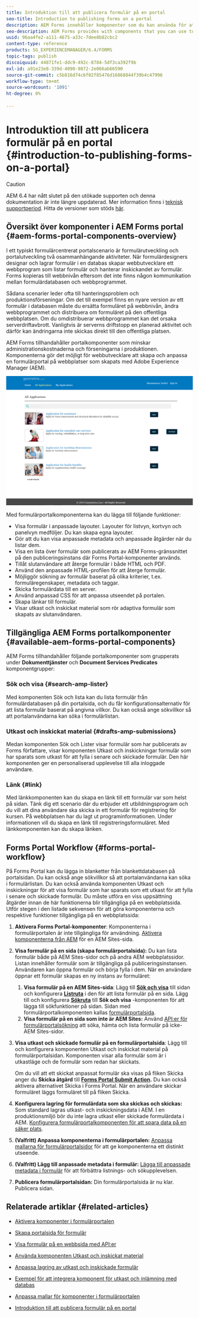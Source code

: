 ```yaml
---
title: Introduktion till att publicera formulär på en portal
seo-title: Introduction to publishing forms on a portal
description: AEM Forms innehåller komponenter som du kan använda för att skapa din formulärportal. I den här artikeln beskrivs de tillgängliga komponenterna i formulärportalen.
seo-description: AEM Forms provides with components that you can use to build your forms portal. This articles introduces you to the available forms portal components.
uuid: 96aa4fe2-a111-4675-a33c-7dee8b82cbc2
content-type: reference
products: SG_EXPERIENCEMANAGER/6.4/FORMS
topic-tags: publish
discoiquuid: 44871fe1-ddc9-492c-8784-5df3ca392f9b
exl-id: a91e23e8-339d-4090-9872-2e066ab66590
source-git-commit: c5b816d74c6f02f85476d16868844f39b4c47996
workflow-type: tm+mt
source-wordcount: '1091'
ht-degree: 0%

---
```


# Introduktion till att publicera formulär på en portal {#introduction-to-publishing-forms-on-a-portal}

>[!CAUTION]
>
>AEM 6.4 har nått slutet på den utökade supporten och denna dokumentation är inte längre uppdaterad. Mer information finns i [teknisk supportperiod](https://helpx.adobe.com/support/programs/eol-matrix.html). Hitta de versioner som stöds [här](https://experienceleague.adobe.com/docs/).

## Översikt över komponenter i AEM Forms portal {#aem-forms-portal-components-overview}

I ett typiskt formulärcentrerat portalscenario är formulärutveckling och portalutveckling två osammanhängande aktiviteter. När formulärdesigners designar och lagrar formulär i en databas skapar webbutvecklare ett webbprogram som listar formulär och hanterar inskickandet av formulär. Forms kopieras till webbnivån eftersom det inte finns någon kommunikation mellan formulärdatabasen och webbprogrammet.

Sådana scenarier leder ofta till hanteringsproblem och produktionsförseningar. Om det till exempel finns en nyare version av ett formulär i databasen måste du ersätta formuläret på webbnivån, ändra webbprogrammet och distribuera om formuläret på den offentliga webbplatsen. Om du omdistribuerar webbprogrammet kan det orsaka serverdriftavbrott. Vanligtvis är serverns driftstopp en planerad aktivitet och därför kan ändringarna inte skickas direkt till den offentliga platsen.

AEM Forms tillhandahåller portalkomponenter som minskar administrationskostnaderna och förseningarna i produktionen. Komponenterna gör det möjligt för webbutvecklare att skapa och anpassa en formulärportal på webbplatser som skapats med Adobe Experience Manager (AEM).

![AEM Forms portal](assets/aem-forms-portal.png)

Med formulärportalkomponenterna kan du lägga till följande funktioner:

* Visa formulär i anpassade layouter. Layouter för listvyn, kortvyn och panelvyn medföljer. Du kan skapa egna layouter.
* Gör att du kan visa anpassade metadata och anpassade åtgärder när du listar dem.
* Visa en lista över formulär som publicerats av AEM Forms-gränssnittet på den publiceringsinstans där Forms Portal-komponenter används.
* Tillåt slutanvändare att återge formulär i både HTML och PDF.
* Använd den anpassade HTML-profilen för att återge formulär.
* Möjliggör sökning av formulär baserat på olika kriterier, t.ex. formuläregenskaper, metadata och taggar.
* Skicka formulärdata till en server.
* Använd anpassad CSS för att anpassa utseendet på portalen.
* Skapa länkar till formulär.
* Visar utkast och inskickat material som rör adaptiva formulär som skapats av slutanvändaren.

## Tillgängliga AEM Forms portalkomponenter {#available-aem-forms-portal-components}

AEM Forms tillhandahåller följande portalkomponenter som grupperats under **Dokumenttjänster** och **Document Services Predicates** komponentgrupper:

### Sök och visa {#search-amp-lister}

Med komponenten Sök och lista kan du lista formulär från formulärdatabasen på din portalsida, och du får konfigurationsalternativ för att lista formulär baserat på angivna villkor. Du kan också ange sökvillkor så att portalanvändarna kan söka i formulärlistan.

### Utkast och inskickat material {#drafts-amp-submissions}

Medan komponenten Sök och Lister visar formulär som har publicerats av Forms författare, visar komponenten Utkast och inskickningar formulär som har sparats som utkast för att fylla i senare och skickade formulär. Den här komponenten ger en personaliserad upplevelse till alla inloggade användare.

### Länk {#link}

Med länkkomponenten kan du skapa en länk till ett formulär var som helst på sidan. Tänk dig ett scenario där du erbjuder ett utbildningsprogram och du vill att dina användare ska skicka in ett formulär för registrering för kursen. På webbplatsen har du lagt ut programinformationen. Under informationen vill du skapa en länk till registreringsformuläret. Med länkkomponenten kan du skapa länken.

## Forms Portal Workflow {#forms-portal-workflow}

På Forms Portal kan du lägga in blanketter från blankettdatabasen på portalsidan. Du kan också ange sökvillkor så att portalanvändarna kan söka i formulärlistan. Du kan också använda komponenten Utkast och inskickningar för att visa formulär som har sparats som ett utkast för att fylla i senare och skickade formulär. Du måste utföra en viss uppsättning åtgärder innan de här funktionerna blir tillgängliga på en webbplatssida. Utför stegen i den listade sekvensen för att göra komponenterna och respektive funktioner tillgängliga på en webbplatssida:

1. **Aktivera Forms Portal-komponenter**: Komponenterna i formulärportalen är inte tillgängliga för användning. [Aktivera komponenterna från AEM](/help/forms/using/enabling-forms-portal-components.md) för en AEM Sites-sida.
1. **Visa formulär på en sida (skapa formulärportalsida):** Du kan lista formulär både på AEM Sites-sidor och på andra AEM webbplatssidor. Listan innehåller formulär som är tillgängliga på publiceringsinstansen. Användaren kan öppna formulär och börja fylla i dem. När en användare öppnar ett formulär skapas en ny instans av formuläret:

   1. **Visa formulär på en AEM Sites-sida**: Lägg till **[Sök och visa](/help/forms/using/creating-form-portal-page.md)** till sidan och konfigurera **[Listruta](/help/forms/using/creating-form-portal-page.md#p-list-pane-p)** i den för att lista formulär på en sida. Lägg till och konfigurera **[Sökruta](/help/forms/using/creating-form-portal-page.md#search-pane)** till **Sök och visa** -komponenten för att lägga till sökfunktioner på sidan. Sidan med formulärportalkomponenten kallas [formulärportalsida](/help/forms/using/creating-form-portal-page.md).
   1. **Visa formulär på en sida som inte är AEM Sites:** Använd [API:er för formulärportalsökning](/help/forms/using/listing-forms-webpage-using-apis.md) att söka, hämta och lista formulär på icke-AEM Sites-sidor.

1. **Visa utkast och skickade formulär på en formulärportalsida**: Lägg till och konfigurera komponenten Utkast och inskickat material på formulärportalsidan. Komponenten visar alla formulär som är i utkastläge och de formulär som redan har skickats.

   Om du vill att ett skickat anpassat formulär ska visas på fliken Skicka anger du **Skicka åtgärd** till **[Forms Portal Submit Action](https://helpx.adobe.com/in/experience-manager/6-4/forms/using/configuring-submit-actions.html).** Du kan också aktivera alternativet Skicka i Forms Portal. När en användare skickar formuläret läggs formuläret till på fliken Skicka.

1. **Konfigurera lagring för formulärdata som ska skickas och skickas:** Som standard lagras utkast- och inskickningsdata i AEM. I en produktionsmiljö bör du inte lagra utkast eller skickade formulärdata i AEM. [Konfigurera formulärportalkomponenten för att spara data på en säker plats](/help/forms/using/draft-submission-component.md#customizing-the-storage).
1. **(Valfritt) Anpassa komponenterna i formulärportalen:**  [Anpassa mallarna för formulärportalsidor](/help/forms/using/customizing-templates-forms-portal-components.md) för att ge komponenterna ett distinkt utseende.
1. **(Valfritt) Lägg till anpassade metadata i formulär:** [Lägga till anpassade metadata i formulär](/help/forms/using/customizing-templates-forms-portal-components.md) för att förbättra listnings- och sökupplevelsen.
1. **Publicera formulärportalsidan:** Din formulärportalsida är nu klar. Publicera sidan.

## Relaterade artiklar {#related-articles}

* [Aktivera komponenter i formulärportalen](/help/forms/using/enabling-forms-portal-components.md)
* [Skapa portalsida för formulär](/help/forms/using/creating-form-portal-page.md)
* [Visa formulär på en webbsida med API:er](/help/forms/using/listing-forms-webpage-using-apis.md)
* [Använda komponenten Utkast och inskickat material](/help/forms/using/draft-submission-component.md)
* [Anpassa lagring av utkast och inskickade formulär](/help/forms/using/draft-submission-component.md#customizing-the-storage)
* [Exempel för att integrera komponent för utkast och inlämning med databas](https://helpx.adobe.com/in/experience-manager/6-4/forms/using/integrate-draft-submission-database.html)

* [Anpassa mallar för komponenter i formulärportalen](/help/forms/using/customizing-templates-forms-portal-components.md)
* [Introduktion till att publicera formulär på en portal](/help/forms/using/introduction-publishing-forms.md)
